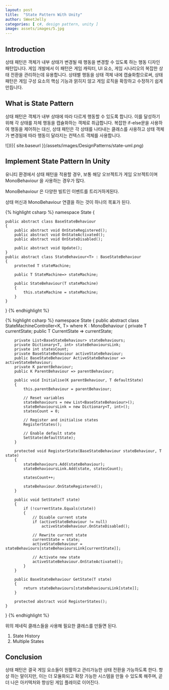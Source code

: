 ```yaml
---
layout: post
title:  "State Pattern With Unity"
author: SWeetJelly
categories: [ c#, design pattern, unity ]
image: assets/images/5.jpg
---
```


## Introduction

상태 패턴은 객체가 내부 상태가 변경될 때 행동을 변경할 수 있도록 하는 행동 디자인 패턴입니다. 게임 개발에서 이 패턴은 게임 캐릭터, UI 요소, 게임 시나리오의 복잡한 상태 전환을 관리하는데 유용합니다. 상태별 행동을 상태 객체 내에 캡슐화함으로써, 상태 패턴은 게임 구성 요소의 핵심 기능과 얽히지 않고 게임 로직을 확장하고 수정하기 쉽게 만듭니다.

## What is State Pattern

상태 패턴은 객체가 내부 상태에 따라 다르게 행동할 수 있도록 합니다. 이를 달성하기 위해 각 상태를 자체 행동을 캡슐화하는 객체로 취급합니다. 복잡한 if-else문을 사용하여 행동을 제어하는 대신, 상태 패턴은 각 상태를 나타내는 클래스를 사용하고 상태 객체가 변경됨에 따라 행동이 달라지는 컨텍스트 객체를 사용합니다.

![]({{ site.baseurl }}/assets/images/DesignPatterns/state-uml.png)

## Implement State Pattern In Unity

유니티 환경에서 상태 패턴을 적용할 경우, 보통 해당 오브젝트가 게임 오브젝트이며 MonoBehaviour 을 사용하는 경우가 많다.

MonoBehaviour 은 다양한 빌트인 이벤트를 트리거하게된다.

상태 머신과 MonoBehaviour 연결을 하는 것이 하나의 목표가 된다.

{% highlight csharp %}
namespace State
{

    public abstract class BaseStateBehaviour
    {
        public abstract void OnStateRegistered();
        public abstract void OnStateActivated();
        public abstract void OnStateDisabled();

        public abstract void Update();
    }
    public abstract class StateBehaviour<T> : BaseStateBehaviour
    {
        protected T stateMachine;

        public T StateMachine=> stateMachine;

        public StateBehaviour(T stateMachine)
        {
            this.stateMachine = stateMachine;
        }
    }
}
{% endhighlight %}

{% highlight csharp %}
namespace State
{
    public abstract class StateMachineController<K, T> where K : MonoBehaviour
    {
        private T currentState;
        public T CurrentState => currentState;

        private List<BaseStateBehaviour> stateBehaviours;
        private Dictionary<T, int> stateBehavioursLink;
        private int statesCount;
        private BaseStateBehaviour activeStateBehaviour;
        public BaseStateBehaviour ActiveStateBehaviour => activeStateBehaviour;
        private K parentBehaviour;
        public K ParentBehaviour => parentBehaviour;

        public void Initialise(K parentBehaviour, T defaultState)
        {
            this.parentBehaviour = parentBehaviour;

            // Reset variables
            stateBehaviours = new List<BaseStateBehaviour>();
            stateBehavioursLink = new Dictionary<T, int>();
            statesCount = 0;

            // Register and initialise states
            RegisterStates();

            // Enable default state
            SetState(defaultState);
        }

        protected void RegisterState(BaseStateBehaviour stateBehaviour, T state)
        {
            stateBehaviours.Add(stateBehaviour);
            stateBehavioursLink.Add(state, statesCount);

            statesCount++;

            stateBehaviour.OnStateRegistered();
        }

        public void SetState(T state)
        {
            if (!currentState.Equals(state))
            {
                // Disable current state
                if (activeStateBehaviour != null)
                    activeStateBehaviour.OnStateDisabled();

                // Rewrite current state
                currentState = state;
                activeStateBehaviour = stateBehaviours[stateBehavioursLink[currentState]];

                // Activate new state
                activeStateBehaviour.OnStateActivated();
            }
        }

        public BaseStateBehaviour GetState(T state)
        {
            return stateBehaviours[stateBehavioursLink[state]];
        }

        protected abstract void RegisterStates();
    }
}
{% endhighlight %}

위의 제네릭 클래스들을 사용해 필요한 클래스를 만들면 된다.

1. State History
2. Multiple States

## Conclusion

상태 패턴은 결국 게임 요소들이 원활하고 관리가능한 상태 전환을 가능하도록 한다. 항상 하는 말이지만, 이는 더 모듈화되고 확장 가능한 시스템을 만들 수 있도록 해주며, 곧 더 나은 아키텍처와 향상된 게임 플레이로 이어진다.
